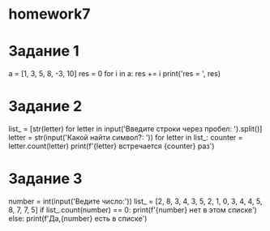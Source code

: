 # homework7
# Задание 1
a = [1, 3, 5, 8, -3, 10]
res = 0
for i in a:
    res += i
print('res = ', res)

# Задание 2
list_ = [str(letter) for letter in input('Введите строки через пробел: ').split()]
letter = str(input('Какой найти символ?: '))
for letter in list_:
    counter = letter.count(letter)
print(f'{letter} встречается {counter} раз')

# Задание 3
number = int(input('Ведите число:'))
list_ = [2, 8, 3, 4, 3, 5, 2, 1, 0, 3, 4, 4, 5, 8, 7, 7, 5]
if list_.count(number) == 0:
    print(f'{number} нет в этом списке')
else:
    print(f'Да,{number} есть в списке')
